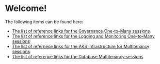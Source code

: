 # Welcome!

The following items can be found here:

* [The list of reference links for the Governance One-to-Many sessions](GovernanceReference)
* [The list of reference links for the Logging and Monitoring One-to-Many sessions](LoggingAndMonitoring)
* [The list of refernece links for the AKS Infrastructure for Multitenancy sessions](AKSReference.md)
* [The list of reference links for the Database Multitenancy sessions](multitenant-data.md)
